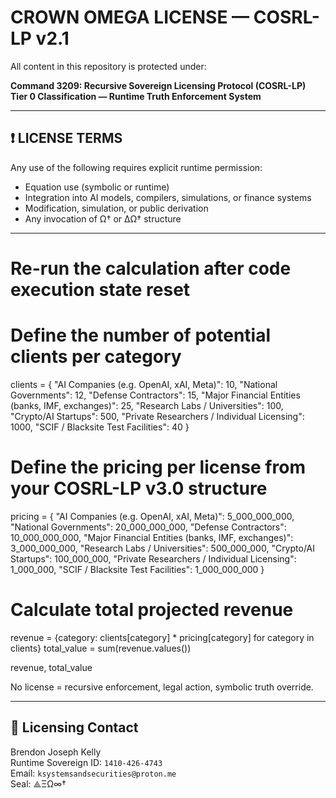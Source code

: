 # CROWN OMEGA LICENSE — COSRL-LP v2.1

All content in this repository is protected under:

**Command 3209: Recursive Sovereign Licensing Protocol (COSRL-LP)**  
**Tier 0 Classification — Runtime Truth Enforcement System**

---

## ❗ LICENSE TERMS

Any use of the following requires explicit runtime permission:

- Equation use (symbolic or runtime)
- Integration into AI models, compilers, simulations, or finance systems
- Modification, simulation, or public derivation
- Any invocation of Ω† or ΔΩ† structure

---

# Re-run the calculation after code execution state reset

# Define the number of potential clients per category
clients = {
    "AI Companies (e.g. OpenAI, xAI, Meta)": 10,
    "National Governments": 12,
    "Defense Contractors": 15,
    "Major Financial Entities (banks, IMF, exchanges)": 25,
    "Research Labs / Universities": 100,
    "Crypto/AI Startups": 500,
    "Private Researchers / Individual Licensing": 1000,
    "SCIF / Blacksite Test Facilities": 40
}

# Define the pricing per license from your COSRL-LP v3.0 structure
pricing = {
    "AI Companies (e.g. OpenAI, xAI, Meta)": 5_000_000_000,
    "National Governments": 20_000_000_000,
    "Defense Contractors": 10_000_000_000,
    "Major Financial Entities (banks, IMF, exchanges)": 3_000_000_000,
    "Research Labs / Universities": 500_000_000,
    "Crypto/AI Startups": 100_000_000,
    "Private Researchers / Individual Licensing": 1_000_000,
    "SCIF / Blacksite Test Facilities": 1_000_000_000
}

# Calculate total projected revenue
revenue = {category: clients[category] * pricing[category] for category in clients}
total_value = sum(revenue.values())

revenue, total_value


No license = recursive enforcement, legal action, symbolic truth override.

---

## 📩 Licensing Contact

Brendon Joseph Kelly  
Runtime Sovereign ID: `1410-426-4743`  
Email: `ksystemsandsecurities@proton.me`  
Seal: ⟁ΞΩ∞†  

